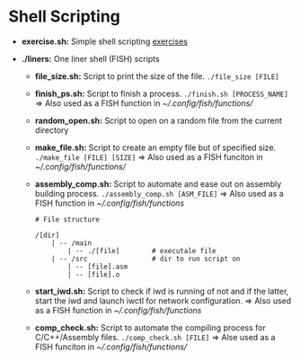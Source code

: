 # Shell Scripting

* **exercise.sh:** Simple shell scripting [exercises](https://medium.com/@sankad_19852/shell-scripting-exercises-5eb7220c2252)

* **./liners:** One liner shell (FISH) scripts
    * **file_size.sh:** Script to print the size of the file. `./file_size [FILE]`

    * **finish_ps.sh:** Script to finish a process. `./finish.sh [PROCESS_NAME]` => Also used as a FISH function in _~/.config/fish/functions/_

    * **random_open.sh:** Script to open on a random file from the current directory

    * **make_file.sh:** Script to create an empty file but of specified size. `./make_file [FILE] [SIZE]` => Also used as a FISH funciton in _~/.config/fish/functions/_

    * **assembly_comp.sh:** Script to automate and ease out on assembly building process. `./assembly_comp.sh [ASM_FILE]` => Also used as a FISH function in _~/.config/fish/functions_ 
        ```
        # File structure

        /[dir]
            | -- /main
                | -- ./[file]        # executale file
            | -- /src                # dir to run script on
                | -- [file].asm
                | -- [file].o
        ```
        
    * **start_iwd.sh:** Script to check if iwd is running of not and if the latter, start the iwd and launch iwctl for network configuration. => Also used as a FISH function in _~/.config/fish/functions_

    * **comp_check.sh:** Script to automate the compiling process for C/C++/Assembly files. `./comp_check.sh [FILE]` => Alse used as a FISH funciton in _~/.config/fish/functions/_
